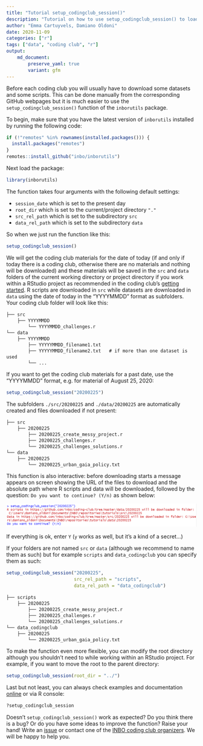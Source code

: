 ```yaml
---
title: "Tutorial setup_codingclub_session()"
description: "Tutorial on how to use setup_codingclub_session() to load data and scripts to use during coding clubs."
author: "Emma Cartuyvels, Damiano Oldoni"
date: 2020-11-09
categories: ["r"]
tags: ["data", "coding club", "r"]
output: 
    md_document:
        preserve_yaml: true
        variant: gfm
---
```


Before each coding club you will usually have to download some datasets
and some scripts. This can be done manually from the corresponding
GitHub webpages but it is much easier to use the
`setup_codingclub_session()` function of the `inborutils` package.

To begin, make sure that you have the latest version of `inborutils`
installed by running the following code:

``` r
if (!"remotes" %in% rownames(installed.packages())) {
  install.packages("remotes")
}
remotes::install_github("inbo/inborutils")
```

Next load the package:

``` r
library(inborutils)
```

The function takes four arguments with the following default settings:

  - `session_date` which is set to the present day
  - `root_dir` which is set to the current/project directory `"."`
  - `src_rel_path` which is set to the subdirectory `src`
  - `data_rel_path` which is set to the subdirectory `data`

So when we just run the function like this:

``` r
setup_codingclub_session()
```

We will get the coding club materials for the date of today (if and only
if today there is a coding club, otherwise there are no materials and
nothing will be downloaded) and these materials will be saved in the
`src` and `data` folders of the current working directory or project
directory if you work within a RStudio project as recommended in the
coding club’s [getting
started](https://inbo.github.io/coding-club/gettingstarted.html). R
scripts are downloaded in `src` while datasets are downloaded in `data`
using the date of today in the “YYYYMMDD” format as subfolders. Your
coding club folder will look like this:

    ├── src
        ├── YYYYMMDD
            └── YYYYMMDD_challenges.r
    └── data
        ├── YYYYMMDD
            ├── YYYYYMMDD_filename1.txt
            ├── YYYYYMMDD_filename2.txt   # if more than one dataset is used
            └── ...

If you want to get the coding club materials for a past date, use the
“YYYYMMDD” format, e.g. for material of August 25, 2020:

``` r
setup_codingclub_session("20200225")
```

The subfolders `./src/20200225` and `./data/20200225` are automatically
created and files downloaded if not present:

    ├── src
        ├── 20200225
            ├── 20200225_create_messy_project.r
            ├── 20200225_challenges.r
            └── 20200225_challenges_solutions.r
    └── data
        ├── 20200225
            └── 20200225_urban_gaia_policy.txt

This function is also interactive: before downloading starts a message
appears on screen showing the URL of the files to download and the
absolute path where R scripts and data will be downloaded, followed by
the question: `Do you want to continue? (Y/n)` as shown below:

![example\_message](images/example_message_before_download.png)

If everything is ok, enter `Y` (`y` works as well, but it’s a kind of a
secret…)

If your folders are not named `src` or `data` (although we recommend to
name them as such) but for example `scripts` and `data_codingclub` you
can specify them as such:

``` r
setup_codingclub_session("20200225",
                         src_rel_path = "scripts",
                         data_rel_path = "data_codingclub")
```

    ├── scripts
        ├── 20200225
            ├── 20200225_create_messy_project.r
            ├── 20200225_challenges.r
            └── 20200225_challenges_solutions.r
    └── data_codingclub
        ├── 20200225
            └── 20200225_urban_gaia_policy.txt

To make the function even more flexible, you can modify the root
directory although you shouldn’t need to while working within an RStudio
project. For example, if you want to move the root to the parent
directory:

``` r
setup_codingclub_session(root_dir = "../")
```

Last but not least, you can always check examples and documentation
[online](https://inbo.github.io/inborutils/reference/setup_codingclub_session.html)
or via R console:

``` r
?setup_codingclub_session
```

Doesn’t `setup_codingclub_session()` work as expected? Do you think
there is a bug? Or do you have some ideas to improve the function? Raise
your hand\! Write an [issue](https://github.com/inbo/inborutils/issues)
or contact one of the [INBO coding club
organizers](https://inbo.github.io/coding-club/). We will be happy to
help you.

